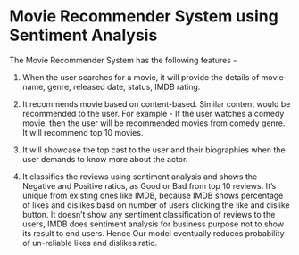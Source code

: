 # Movie Recommender System using Sentiment Analysis

The Movie Recommender System has the following features - 

1. When the user searches for a movie, it will provide the details of movie-name, genre, released date, status, IMDB rating. 

2. It recommends movie based on content-based. Similar content would be recommended to the user. For example - If the user watches a comedy movie, then the user will be recommended movies from comedy genre. It will recommend top 10 movies.

3. It will showcase the top cast to the user and their biographies when the user demands to know more about the actor.

4. It classifies the reviews using sentiment analysis and shows the Negative and Positive ratios, as Good or Bad from top 10 reviews. It’s unique from existing ones like IMDB, because IMDB shows percentage of likes and dislikes basd on number of users clicking the like and dislike button. It doesn’t show any sentiment classification of reviews to the users, IMDB does sentiment analysis for business purpose not to show its result to end users. Hence Our model eventually reduces probability of un-reliable likes and dislikes ratio.
